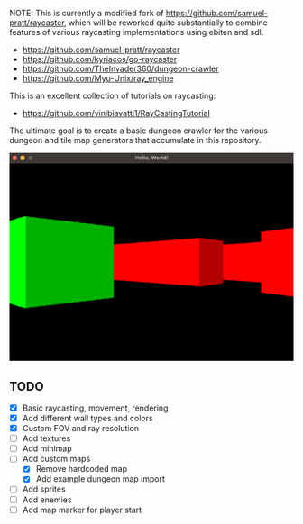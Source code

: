 NOTE: This is currently a modified fork of https://github.com/samuel-pratt/raycaster, which will be reworked quite substantially to combine features of various raycasting implementations using ebiten and sdl.

- https://github.com/samuel-pratt/raycaster
- https://github.com/kyriacos/go-raycaster
- https://github.com/TheInvader360/dungeon-crawler
- https://github.com/Myu-Unix/ray_engine

This is an excellent collection of tutorials on raycasting:

- https://github.com/vinibiavatti1/RayCastingTutorial

The ultimate goal is to create a basic dungeon crawler for the various dungeon and tile map generators that accumulate in this repository.

![alt text](https://raw.githubusercontent.com/Flokey82/go_gens/master/gameraycast/images/basic.png "Screenshot of basic raycast!")

## TODO

- [X] Basic raycasting, movement, rendering
- [X] Add different wall types and colors
- [X] Custom FOV and ray resolution
- [ ] Add textures
- [ ] Add minimap
- [ ] Add custom maps
    - [X] Remove hardcoded map
    - [X] Add example dungeon map import
- [ ] Add sprites
- [ ] Add enemies
- [ ] Add map marker for player start